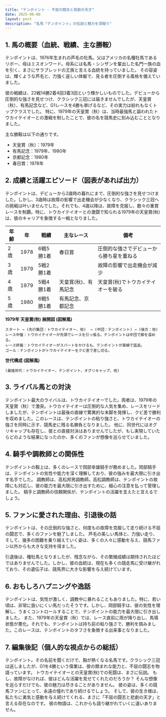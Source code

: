 ```yaml
---
title: "テンポイント - 不屈の闘志と悲劇の天才"
date: 2025-06-06
layout: post
description: "名馬『テンポイント』の伝説と魅力を深堀り"
---
```


## 1. 馬の概要（血統、戦績、主な勝鞍）

テンポイントは、1976年生まれの芦毛の牡馬。父はアメリカの名種牡馬であるリボー、母はミスオンワード。母系には名馬・シンザンを輩出した名門一族の血を引く、まさにサラブレッドの王族と言える血統を持っていました。  その容姿は、輝くような芦毛と、力強く逞しい体躯で、見る者を圧倒する風格を備えていました。

彼の戦績は、22戦14勝2着4回3着3回という輝かしいものでした。デビューから圧倒的な強さを見せつけ、クラシック三冠には届きませんでしたが、天皇賞（秋）、有馬記念など、G1レースを4勝も挙げるなど、その実力は紛れもなくトップクラスでした。  特に、1979年の天皇賞（秋）は、当時最強馬と謳われたトウカイテイオーとの激戦を制したことで、彼の名を競馬史に刻み込むこととなりました。

主な勝鞍は以下の通りです。

* 天皇賞（秋）：1979年
* 有馬記念：1979年、1980年
* 京都記念：1980年
* 春日賞：1978年


## 2. 成績と活躍エピソード（図表があれば出力）

テンポイントは、デビューから2歳時の暮れにまで、圧倒的な強さを見せつけました。しかし、3歳時は故障の影響で出走機会が少なくなり、クラシック三冠への挑戦は叶いませんでした。それでも、4歳以降は、故障を克服し、数々の重賞レースを制覇。特に、トウカイテイオーとの激闘で知られる1979年の天皇賞(秋)は、彼のキャリアを象徴する一戦となりました。

| 年齢 | 年 | 戦績 | 主なレース | 備考 |
|---|---|---|---|---|
| 2歳 | 1978 | 6戦5勝1着 | 春日賞 | 圧倒的な強さでデビューから勝ち星を重ねる |
| 3歳 | 1979 | 5戦2勝1着 |  | 故障の影響で出走機会が減少 |
| 4歳 | 1979 | 5戦4勝1着 | 天皇賞(秋)、有馬記念 | 天皇賞(秋)でトウカイテイオーを破る |
| 5歳 | 1980 | 6戦5勝1着 | 有馬記念、京都記念 |  |


**1979年 天皇賞(秋) 展開図 (図解風)**

```
スタート → (先行集団：トウカイテイオー、他)  → (中団：テンポイント) → (後方：他)
レース中盤：トウカイテイオーが先頭でレースを引っ張る。テンポイントは中団で脚を溜める。
レース終盤：トウカイテイオーがスパートをかけるも、テンポイントが直線で猛追。
ゴール：テンポイントがトウカイテイオーをクビ差で差し切る。
```

**世代構成 (図解風)**

```
(最強世代：トウカイテイオー、テンポイント、オグリキャップ、他)
```


## 3. ライバル馬との対決

テンポイント最大のライバルは、トウカイテイオーでした。両者は、1979年の天皇賞（秋）で激突。トウカイテイオーは圧倒的な人気を集め、レースをリードしましたが、テンポイントは最後の直線で驚異的な末脚を発揮し、クビ差で勝利を収めました。このレースは、テンポイントの粘り強さと、トウカイテイオーの強さを同時に示す、競馬史に残る名勝負となりました。  他に、同世代にはオグリキャップも存在し、彼との直接対決はありませんでしたが、もし実現していたらどのような結果になったのか、多くのファンが想像を巡らせていました。


## 4. 騎手や調教師との関係性

テンポイントの鞍上は、多くのレースで岡部幸雄騎手が務めました。岡部騎手は、テンポイントの気性や能力を深く理解しており、彼の強みを最大限に引き出す名手でした。  調教師は、高松邦男調教師。高松調教師は、テンポイントの故障にも対応し、彼の能力を最大限に引き出すために、細心の注意を払って管理しました。  騎手と調教師の信頼関係が、テンポイントの活躍を支えたと言えるでしょう。


## 5. ファンに愛された理由、引退後の話

テンポイントは、その圧倒的な強さと、何度もの故障を克服して走り続ける不屈の闘志で、多くのファンを魅了しました。  芦毛の美しい馬体と、力強い走り、そして、幾多の困難を乗り越えていく姿は、多くの人々に感動を与え、競馬ファン以外からも大きな支持を得ました。

引退後は、種牡馬となりましたが、残念ながら、その繁殖成績は期待されたほどではありませんでした。しかし、彼の血統は、現在も多くの競走馬に受け継がれており、その遺伝子は、競馬界に大きな影響を与え続けています。


## 6. おもしろハプニングや逸話

テンポイントは、気性が激しく、調教中に暴れることもありました。特に、若い頃は、非常に扱いにくい馬だったそうです。しかし、岡部騎手は、彼の気性を理解し、うまくコントロールすることで、テンポイントの能力を最大限に引き出しました。  また、1979年の天皇賞（秋）では、レース直前に雨が降り出し、馬場状態が悪化。それでも、テンポイントは持ち前の粘り強さで、勝利を掴みました。このレースは、テンポイントのタフさを象徴する出来事となりました。


## 7. 編集後記（個人的な視点からの総括）

テンポイント。その名前を聞くだけで、胸が熱くなる名馬です。クラシック三冠は逃しましたが、G1を4勝という偉業は、彼の類まれな能力と、不屈の闘志を物語っています。  トウカイテイオーとの天皇賞(秋)での死闘は、まさに伝説。  もし、故障がなければ、彼はどんな活躍を見せてくれたのだろうか？  そんな想像を巡らすだけでも、彼の魅力は尽きることがありません。  彼の姿は、多くの競馬ファンにとって、永遠の憧れであり続けるでしょう。  そして、彼の生き様は、私たちに勇気と感動を与え続けてくれる、まさに「不屈の闘志と悲劇の天才」と言える存在なのです。  彼の物語は、これからも語り継がれていくに違いありません。
